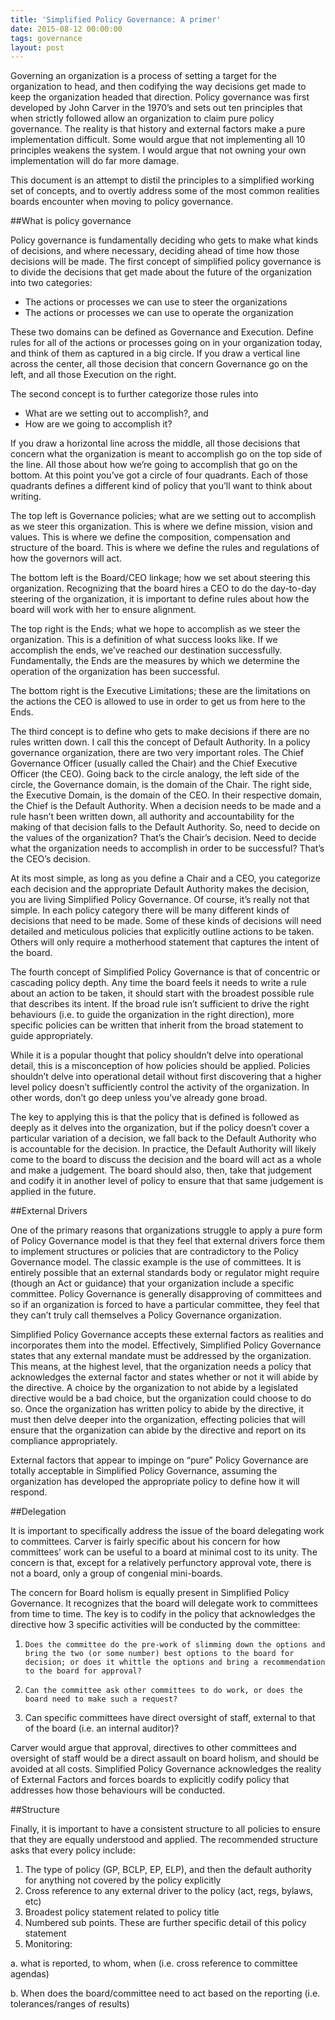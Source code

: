 ```yaml
---
title: 'Simplified Policy Governance: A primer'
date: 2015-08-12 00:00:00 
tags: governance
layout: post
---
```

Governing an organization is a process of setting a target for the organization to head, and then codifying the way decisions get made to keep the organization headed that direction.  Policy governance was first developed by John Carver in the 1970’s and sets out ten principles that when strictly followed allow an organization to claim pure policy governance.  The reality is that history and external factors make a pure implementation difficult.  Some would argue that not implementing all 10 principles weakens the system.  I would argue that not owning your own implementation will do far more damage.

This document is an attempt to distil the principles to a simplified working set of concepts, and to overtly address some of the most common realities boards encounter when moving to policy governance.

##What is policy governance

Policy governance is fundamentally deciding who gets to make what kinds of decisions, and where necessary, deciding ahead of time how those decisions will be made.
The first concept of simplified policy governance is to divide the decisions that get made about the future of the organization into two categories:

  - The actions or processes we can use to steer the organizations
  - The actions or processes we can use to operate the organization

These two domains can be defined as Governance and Execution.  Define rules for all of the actions or processes going on in your organization today, and think of them as captured in a big circle.  If you draw a vertical line across the center, all those decision that concern Governance go on the left, and all those Execution on the right. 

The second concept is to further categorize those rules into

 - 	What are we setting out to accomplish?, and
 - How are we going to accomplish it?

If you draw a horizontal line across the middle, all those decisions that concern what the organization is meant to accomplish go on the top side of the line.  All those about how we’re going to accomplish that go on the bottom.  At this point you’ve got a circle of four quadrants.  Each of those quadrants defines a different kind of policy that you’ll want to think about writing. 

The top left is Governance policies; what are we setting out to accomplish as we steer this organization.  This is where we define mission, vision and values.  This is where we define the composition, compensation and structure of the board.  This is where we define the rules and regulations of how the governors will act.  

The bottom left is the Board/CEO linkage; how we set about steering this organization.  Recognizing that the board hires a CEO to do the day-to-day steering of the organization, it is important to define rules about how the board will work with her to ensure alignment.

The top right is the Ends; what we hope to accomplish as we steer the organization.  This is a definition of what success looks like.  If we accomplish the ends, we’ve reached our destination successfully.  Fundamentally, the Ends are the measures by which we determine the operation of the organization has been successful.

The bottom right is the Executive Limitations; these are the limitations on the actions the CEO is allowed to use in order to get us from here to the Ends.  

The third concept is to define who gets to make decisions if there are no rules written down.  I call this the concept of Default Authority.  In a policy governance organization, there are two very important roles.  The Chief Governance Officer (usually called the Chair) and the Chief Executive Officer (the CEO).  Going back to the circle analogy, the left side of the circle, the Governance domain, is the domain of the Chair.  The right side, the Executive Domain, is the domain of the CEO.  In their respective domain, the Chief is the Default Authority.  When a decision needs to be made and a rule hasn’t been written down, all authority and accountability for the making of that decision falls to the Default Authority.  So, need to decide on the values of the organization? That’s the Chair’s decision.  Need to decide what the organization needs to accomplish in order to be successful?  That’s the CEO’s decision.

At its most simple, as long as you define a Chair and a CEO, you categorize each decision and the appropriate Default Authority makes the decision, you are living Simplified Policy Governance.
Of course, it’s really not that simple.  In each policy category there will be many different kinds of decisions that need to be made.  Some of these kinds of decisions will need detailed and meticulous policies that explicitly outline actions to be taken.  Others will only require a motherhood statement that captures the intent of the board.  

The fourth concept of Simplified Policy Governance is that of concentric or cascading policy depth.  Any time the board feels it needs to write a rule about an action to be taken, it should start with the broadest possible rule that describes its intent.  If the broad rule isn’t sufficient to drive the right behaviours (i.e. to guide the organization in the right direction), more specific policies can be written that inherit from the broad statement to guide appropriately.  

While it is a popular thought that policy shouldn’t delve into operational detail, this is a misconception of how policies should be applied.  Policies shouldn’t delve into operational detail without first discovering that a higher level policy doesn’t sufficiently control the activity of the organization.  In other words, don’t go deep unless you’ve already gone broad. 

The key to applying this is that the policy that is defined is followed as deeply as it delves into the organization, but if the policy doesn’t cover a particular variation of a decision, we fall back to the Default Authority who is accountable for the decision.  In practice, the Default Authority will likely come to the board to discuss the decision and the board will act as a whole and make a judgement.  The board should also, then, take that judgement and codify it in another level of policy to ensure that that same judgement is applied in the future.

##External Drivers

One of the primary reasons that organizations struggle to apply a pure form of Policy Governance model is that they feel that external drivers force them to implement structures or policies that are contradictory to the Policy Governance model.  The classic example is the use of committees.  It is entirely possible that an external standards body or regulator might require (though an Act or guidance) that your organization include a specific committee.  Policy Governance is generally disapproving of committees and so if an organization is forced to have a particular committee, they feel that they can’t truly call themselves a Policy Governance organization.  

Simplified Policy Governance accepts these external factors as realities and incorporates them into the model.  Effectively, Simplified Policy Governance states that any external mandate must be addressed by the organization.  This means, at the highest level, that the organization needs a policy that acknowledges the external factor and states whether or not it will abide by the directive.  A choice by the organization to not abide by a legislated directive would be a bad choice, but the organization could choose to do so.  Once the organization has written policy to abide by the directive, it must then delve deeper into the organization, effecting policies that will ensure that the organization can abide by the directive and report on its compliance appropriately.  

External factors that appear to impinge on “pure” Policy Governance are totally acceptable in Simplified Policy Governance, assuming the organization has developed the appropriate policy to define how it will respond.  

##Delegation

It is important to specifically address the issue of the board delegating work to committees. Carver is fairly specific about his concern for how committees’ work can be useful to a board at minimal cost to its unity.  The concern is that, except for a relatively perfunctory approval vote, there is not a board, only a group of congenial mini-boards. 

The concern for Board holism is equally present in Simplified Policy Governance.  It recognizes that the board will delegate work to committees from time to time.  The key is to codify in the policy that acknowledges the directive how 3 specific activities will be conducted by the committee:

 1. 	Does the committee do the pre-work of slimming down the options and bring the two (or some number) best options to the board for decision; or does it whittle the options and bring a recommendation to the board for approval?
 1. 	Can the committee ask other committees to do work, or does the board need to make such a request?
 1. Can specific committees have direct oversight of staff, external to that of the board (i.e. an internal auditor)?

Carver would argue that approval, directives to other committees and oversight of staff would be a direct assault on board holism, and should be avoided at all costs.  Simplified Policy Governance acknowledges the reality of External Factors and forces boards to explicitly codify policy that addresses how those behaviours will be conducted.


##Structure

Finally, it is important to have a consistent structure to all policies to ensure that they are equally understood and applied.  The recommended structure asks that every policy include:

1.	The type of policy (GP, BCLP, EP, ELP), and then the default authority for anything not covered by the policy explicitly
1.	Cross reference to any external driver to the policy (act, regs, bylaws, etc)
1.	Broadest policy statement related to policy title
1.	Numbered sub points. These are further specific detail of this policy statement
1.	Monitoring:  

 a.	what is reported, to whom, when (i.e. cross reference to committee agendas)

 b.	When does the board/committee need to act based on the reporting (i.e. tolerances/ranges of results)


